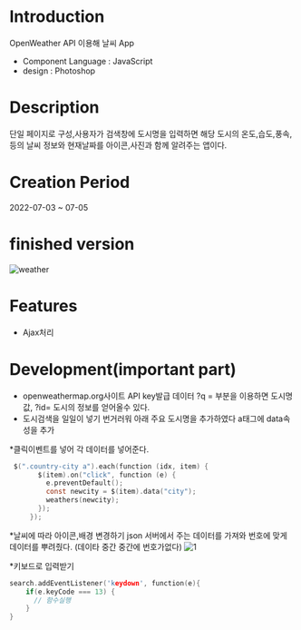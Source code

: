 # Introduction
OpenWeather API 이용해 날씨 App
* Component Language : JavaScript
* design : Photoshop

# Description
단일 페이지로 구성,사용자가 검색창에 도시명을 입력하면 해당 도시의 온도,습도,풍속,등의 날씨 정보와 현재날짜를 아이콘,사진과 함께 알려주는 앱이다.

# Creation Period
2022-07-03 ~ 07-05

# finished version
![weather](https://user-images.githubusercontent.com/102776957/190940083-c3f2959d-d37b-48a4-b41c-e0294953b78f.jpg)

# Features
* Ajax처리

# Development(important part)
* openweathermap.org사이트 API key발급 데이터 ?q = 부분을 이용하면 도시명 값, ?id= 도시의 정보를 얻어올수 있다.
* 도시검색을 일일이 넣기 번거러워 아래 주요 도시명을 추가하였다 a태그에 data속성을 추가

*클릭이벤트를 넣어 각 데이터를 넣어준다.

 ```C
  $(".country-city a").each(function (idx, item) {
        $(item).on("click", function (e) {
          e.preventDefault();
          const newcity = $(item).data("city");
          weathers(newcity);
        });
      });
```

*날씨에 따라 아이콘,배경 변경하기 json 서버에서 주는 데이터를 가져와 번호에 맞게 데이터를 뿌려줬다. (데이타 중간 중간에 번호가없다)
![1](https://user-images.githubusercontent.com/102776957/190941613-ca28bded-d4a4-4420-8e9c-f9514aaaefc5.JPG)

*키보드로 입력받기

```C
search.addEventListener('keydown', function(e){
    if(e.keyCode === 13) {
      // 함수실행
    }
}
```
